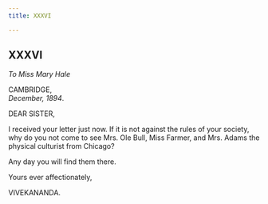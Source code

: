 ```yaml
---
title: XXXVI

---
```





  

  
  
  
  


## XXXVI

*To Miss Mary Hale*

CAMBRIDGE,  
*December, 1894*.

DEAR SISTER,

I received your letter just now. If it is not against the rules of your
society, why do you not come to see Mrs. Ole Bull, Miss Farmer, and Mrs.
Adams the physical culturist from Chicago?

Any day you will find them there.

Yours ever affectionately,

VIVEKANANDA.


